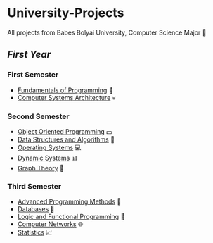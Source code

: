 # University-Projects
All projects from Babes Bolyai University, Computer Science Major :dog:

## _First Year_
### First Semester
- [Fundamentals of Programming](https://github.com/BiancaBya/University-Projects/tree/main/First-Semester/Fundamentele%20Programarii) :hatching_chick:
- [Computer Systems Architecture](https://github.com/BiancaBya/University-Projects/tree/main/First-Semester/Arhitectura%20Sistemelor%20de%20Calcul) :skull:

### Second Semester
- [Object Oriented Programming](https://github.com/BiancaBya/University-Projects/tree/main/Second-Semester/Programare%20Orientata%20pe%20Obiect) :dollar:
- [Data Structures and Algorithms](https://github.com/BiancaBya/University-Projects/tree/main/Second-Semester/Structuri%20de%20Date%20si%20Algoritmi) :gem:
- [Operating Systems](https://github.com/BiancaBya/University-Projects/tree/main/Second-Semester/Sisteme%20de%20Operare) :computer:
- [Dynamic Systems](https://github.com/BiancaBya/University-Projects/tree/main/Second-Semester/Sisteme%20Dinamice) :bar_chart:
- [Graph Theory](https://github.com/BiancaBya/University-Projects/tree/main/Second-Semester/Algoritmica%20Grafurilor/Examen) :grapes:

### Third Semester
- [Advanced Programming Methods](https://github.com/BiancaBya/University-Projects/tree/main/Third-Semester/Metode%20Avansate%20de%20Programare) :money_with_wings:
- [Databases](https://github.com/BiancaBya/University-Projects/tree/main/Third-Semester/Baze%20de%20Date) :floppy_disk:
- [Logic and Functional Programming](https://github.com/BiancaBya/University-Projects/tree/main/Third-Semester/Programare%20Logica%20si%20Functionala) :brain:
- [Computer Networks](https://github.com/BiancaBya/University-Projects/tree/main/Third-Semester/Retele%20de%20Calculatoare) :globe_with_meridians:
- [Statistics](https://github.com/BiancaBya/University-Projects/tree/main/Third-Semester/Statistica) :chart_with_upwards_trend:

  
